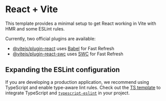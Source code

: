 



<!-- ignore AboutImageExtra.jsx -->



# React + Vite

This template provides a minimal setup to get React working in Vite with HMR and some ESLint rules.

Currently, two official plugins are available:

- [@vitejs/plugin-react](https://github.com/vitejs/vite-plugin-react/blob/main/packages/plugin-react/README.md) uses [Babel](https://babeljs.io/) for Fast Refresh
- [@vitejs/plugin-react-swc](https://github.com/vitejs/vite-plugin-react-swc) uses [SWC](https://swc.rs/) for Fast Refresh

## Expanding the ESLint configuration

If you are developing a production application, we recommend using TypeScript and enable type-aware lint rules. Check out the [TS template](https://github.com/vitejs/vite/tree/main/packages/create-vite/template-react-ts) to integrate TypeScript and [`typescript-eslint`](https://typescript-eslint.io) in your project.


<!-- src/assests/about.jpg
src/components/About.jsx 

function About() {
  return (
    .
    .
    .
  <div className="flex justify-center md:justify-end">
            <div className="w-72 h-72 rounded-full bg-gradient-to-r from-blue-500 to-blue-300 p-1 shadow-xl shadow-blue-500/20">
              <div className="w-full h-full rounded-full bg-[#112240] flex items-center justify-center border-4 border-[#0a192f]">
                {/* <span className="text-7xl gradient-text font-bold">SM</span> */}
                <img src="../assets/about.jpg" className="text-7xl gradient-text font-bold" alt="" />
              </div>
            </div>
          </div>
             .
             .
             .
  )
} -->